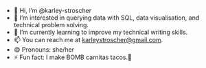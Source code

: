 - 👋 Hi, I’m @karley-stroscher
- 👀 I’m interested in querying data with SQL, data visualisation, and technical problem solving.
- 🌱 I’m currently learning to improve my technical writing skills.
- 📫 You can reach me at karleystroscher@gmail.com.
- 😄 Pronouns: she/her
- ⚡ Fun fact: I make BOMB carnitas tacos.🌮

<!---
karley-stroscher/karley-stroscher is a ✨ special ✨ repository because its `README.md` (this file) appears on your GitHub profile.
You can click the Preview link to take a look at your changes.
--->
